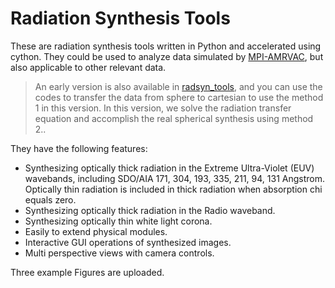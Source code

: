 # Radiation Synthesis Tools

These are radiation synthesis tools written in Python and accelerated using cython.
They could be used to analyze data simulated by [MPI-AMRVAC](https://github.com/amrvac/amrvac), 
but also applicable to other relevant data.
> An early version is also available in [radsyn_tools](https://github.com/gychen-NJU/radsyn_tools), and you can use the codes to transfer the data from sphere to cartesian to use the method 1 in this version. In this version, we solve the radiation transfer equation and accomplish the real spherical synthesis using method 2..

They have the following features:
- Synthesizing optically thick radiation in the Extreme Ultra-Violet (EUV) wavebands, including SDO/AIA 171, 304, 193, 335, 211, 94, 131 Angstrom. Optically thin radiation is included in thick radiation when absorption chi equals zero.
- Synthesizing optically thick radiation in the Radio waveband.
- Synthesizing optically thin white light corona.
- Easily to extend physical modules.
- Interactive GUI operations of synthesized images.
- Multi perspective views with camera controls.


Three example Figures are uploaded.
